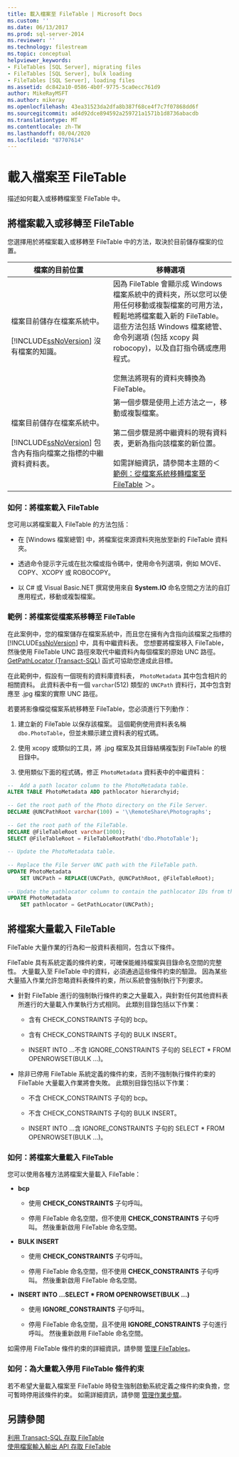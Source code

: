 ```yaml
---
title: 載入檔案至 FileTable | Microsoft Docs
ms.custom: ''
ms.date: 06/13/2017
ms.prod: sql-server-2014
ms.reviewer: ''
ms.technology: filestream
ms.topic: conceptual
helpviewer_keywords:
- FileTables [SQL Server], migrating files
- FileTables [SQL Server], bulk loading
- FileTables [SQL Server], loading files
ms.assetid: dc842a10-0586-4b0f-9775-5ca0ecc761d9
author: MikeRayMSFT
ms.author: mikeray
ms.openlocfilehash: 43ea31523da2dfa8b387f68ce4f7c7f07868dd6f
ms.sourcegitcommit: ad4d92dce894592a259721a1571b1d8736abacdb
ms.translationtype: MT
ms.contentlocale: zh-TW
ms.lasthandoff: 08/04/2020
ms.locfileid: "87707614"
---
```

# <a name="load-files-into-filetables"></a>載入檔案至 FileTable
  描述如何載入或移轉檔案至 FileTable 中。  
  
##  <a name="loading-or-migrating-files-into-a-filetable"></a><a name="BasicsLoadNew"></a> 將檔案載入或移轉至 FileTable  
 您選擇用於將檔案載入或移轉至 FileTable 中的方法，取決於目前儲存檔案的位置。  
  
|檔案的目前位置|移轉選項|  
|-------------------------------|---------------------------|  
|檔案目前儲存在檔案系統中。<br /><br /> [!INCLUDE[ssNoVersion](../../includes/ssnoversion-md.md)] 沒有檔案的知識。|因為 FileTable 會顯示成 Windows 檔案系統中的資料夾，所以您可以使用任何移動或複製檔案的可用方法，輕鬆地將檔案載入新的 FileTable。 這些方法包括 Windows 檔案總管、命令列選項 (包括 xcopy 與 robocopy)，以及自訂指令碼或應用程式。<br /><br /> 您無法將現有的資料夾轉換為 FileTable。|  
|檔案目前儲存在檔案系統中。<br /><br /> [!INCLUDE[ssNoVersion](../../includes/ssnoversion-md.md)] 包含內有指向檔案之指標的中繼資料資料表。|第一個步驟是使用上述方法之一，移動或複製檔案。<br /><br /> 第二個步驟是將中繼資料的現有資料表，更新為指向該檔案的新位置。<br /><br /> 如需詳細資訊，請參閱本主題的＜ [範例：從檔案系統移轉檔案至 FileTable](#HowToMigrateFiles) ＞。|  
  
###  <a name="how-to-load-files-into-a-filetable"></a><a name="HowToLoadNew"></a> 如何：將檔案載入 FileTable  
 您可用以將檔案載入 FileTable 的方法包括：  
  
-   在 [Windows 檔案總管] 中，將檔案從來源資料夾拖放至新的 FileTable 資料夾。  
  
-   透過命令提示字元或在批次檔或指令碼中，使用命令列選項，例如 MOVE、COPY、XCOPY 或 ROBOCOPY。  
  
-   以 C# 或 Visual Basic.NET 撰寫使用來自 **System.IO** 命名空間之方法的自訂應用程式，移動或複製檔案。  
  
###  <a name="example-migrating-files-from-the-file-system-into-a-filetable"></a><a name="HowToMigrateFiles"></a> 範例：將檔案從檔案系移轉至 FileTable  
 在此案例中，您的檔案儲存在檔案系統中，而且您在擁有內含指向該檔案之指標的 [!INCLUDE[ssNoVersion](../../includes/ssnoversion-md.md)] 中，具有中繼資料表。 您想要將檔案移入 FileTable，然後使用 FileTable UNC 路徑來取代中繼資料內每個檔案的原始 UNC 路徑。 [GetPathLocator &#40;Transact-SQL&#41;](/sql/relational-databases/system-functions/getpathlocator-transact-sql) 函式可協助您達成此目標。  
  
 在此範例中，假設有一個現有的資料庫資料表， `PhotoMetadata` 其中包含相片的相關資料。 此資料表中有一個 `varchar`(512) 類型的 `UNCPath` 資料行，其中包含對應至 .jpg 檔案的實際 UNC 路徑。  
  
 若要將影像檔從檔案系統移轉至 FileTable，您必須進行下列動作：  
  
1.  建立新的 FileTable 以保存該檔案。 這個範例使用資料表名稱 `dbo.PhotoTable`，但並未顯示建立資料表的程式碼。  
  
2.  使用 xcopy 或類似的工具，將 .jpg 檔案及其目錄結構複製到 FileTable 的根目錄中。  
  
3.  使用類似下面的程式碼，修正 `PhotoMetadata` 資料表中的中繼資料：  
  
```sql  
--  Add a path locator column to the PhotoMetadata table.  
ALTER TABLE PhotoMetadata ADD pathlocator hierarchyid;  
  
-- Get the root path of the Photo directory on the File Server.  
DECLARE @UNCPathRoot varchar(100) = '\\RemoteShare\Photographs';  
  
-- Get the root path of the FileTable.  
DECLARE @FileTableRoot varchar(1000);  
SELECT @FileTableRoot = FileTableRootPath('dbo.PhotoTable');  
  
-- Update the PhotoMetadata table.  
  
-- Replace the File Server UNC path with the FileTable path.  
UPDATE PhotoMetadata  
    SET UNCPath = REPLACE(UNCPath, @UNCPathRoot, @FileTableRoot);  
  
-- Update the pathlocator column to contain the pathlocator IDs from the FileTable.  
UPDATE PhotoMetadata  
    SET pathlocator = GetPathLocator(UNCPath);  
```  
  
##  <a name="bulk-loading-files-into-a-filetable"></a><a name="BasicsBulkLoad"></a> 將檔案大量載入 FileTable  
 FileTable 大量作業的行為和一般資料表相同，包含以下條件。  
  
 FileTable 具有系統定義的條件約束，可確保能維持檔案與目錄命名空間的完整性。 大量載入至 FileTable 中的資料，必須通過這些條件約束的驗證。 因為某些大量插入作業允許忽略資料表條件約束，所以系統會強制執行下列要求。  
  
-   針對 FileTable 進行的強制執行條件約束之大量載入，與針對任何其他資料表所進行的大量載入作業執行方式相同。 此類別目錄包括以下作業：  
  
    -   含有 CHECK_CONSTRAINTS 子句的 bcp。  
  
    -   含有 CHECK_CONSTRAINTS 子句的 BULK INSERT。  
  
    -   INSERT INTO ...不含 IGNORE_CONSTRAINTS 子句的 SELECT * FROM OPENROWSET(BULK …)。  
  
-   除非已停用 FileTable 系統定義的條件約束，否則不強制執行條件約束的 FileTable 大量載入作業將會失敗。 此類別目錄包括以下作業：  
  
    -   不含 CHECK_CONSTRAINTS 子句的 bcp。  
  
    -   不含 CHECK_CONSTRAINTS 子句的 BULK INSERT。  
  
    -   INSERT INTO ...含 IGNORE_CONSTRAINTS 子句的 SELECT * FROM OPENROWSET(BULK …)。  
  
###  <a name="how-to-bulk-load-files-into-a-filetable"></a><a name="HowToBulkLoad"></a> 如何：將檔案大量載入 FileTable  
 您可以使用各種方法將檔案大量載入 FileTable：  
  
-   **bcp**  
  
    -   使用 **CHECK_CONSTRAINTS** 子句呼叫。  
  
    -   停用 FileTable 命名空間，但不使用 **CHECK_CONSTRAINTS** 子句呼叫。 然後重新啟用 FileTable 命名空間。  
  
-   **BULK INSERT**  
  
    -   使用 **CHECK_CONSTRAINTS** 子句呼叫。  
  
    -   停用 FileTable 命名空間，但不使用 **CHECK_CONSTRAINTS** 子句呼叫。 然後重新啟用 FileTable 命名空間。  
  
-   **INSERT INTO ...SELECT \* FROM OPENROWSET(BULK ...)**  
  
    -   使用 **IGNORE_CONSTRAINTS** 子句呼叫。  
  
    -   停用 FileTable 命名空間，且不使用 **IGNORE_CONSTRAINTS** 子句進行呼叫。 然後重新啟用 FileTable 命名空間。  
  
 如需停用 FileTable 條件約束的詳細資訊，請參閱 [管理 FileTables](manage-filetables.md)。  
  
###  <a name="how-to-disable-filetable-constraints-for-bulk-loading"></a><a name="disabling"></a> 如何：為大量載入停用 FileTable 條件約束  
 若不希望大量載入檔案至 FileTable 時發生強制啟動系統定義之條件約束負擔，您可暫時停用該條件約束。 如需詳細資訊，請參閱 [管理作業步驟](manage-filetables.md)。  
  
## <a name="see-also"></a>另請參閱  
 [利用 Transact-SQL 存取 FileTable](access-filetables-with-transact-sql.md)   
 [使用檔案輸入輸出 API 存取 FileTable](access-filetables-with-file-input-output-apis.md)  
  
  

